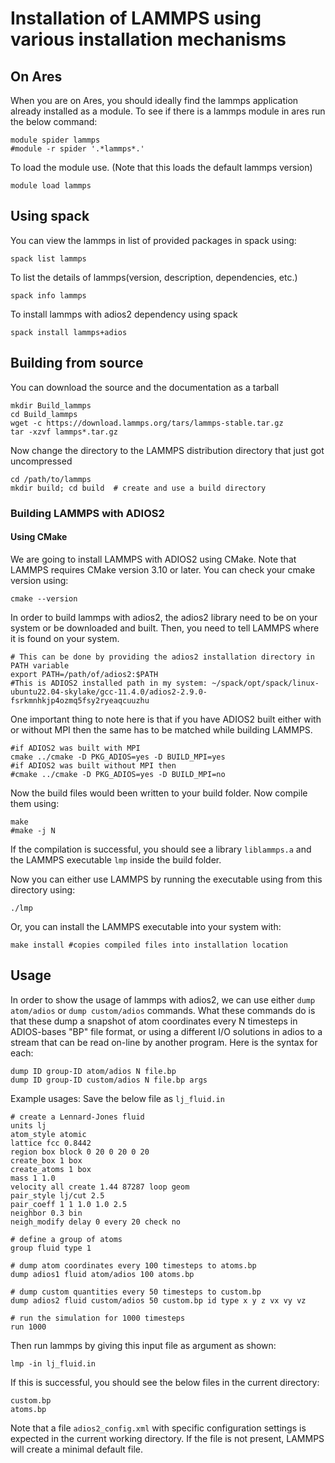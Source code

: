 # Installation of LAMMPS using various installation mechanisms
## On Ares
When you are on Ares, you should ideally find the lammps application already installed as a module. To see if there is a lammps module in ares run the below command:

```linux
module spider lammps
#module -r spider '.*lammps*.'
```
To load the module use. (Note that this loads the default lammps version)
```linux
module load lammps
```
## Using spack
You can view the lammps in list of provided packages in spack using:
```linux
spack list lammps
```
To list the details of lammps(version, description, dependencies, etc.)
```linux
spack info lammps
```
 To install lammps with adios2 dependency using spack
```linux
spack install lammps+adios
```
## Building from source
You can download the source and the documentation as a tarball
```linux 
mkdir Build_lammps
cd Build_lammps
wget -c https://download.lammps.org/tars/lammps-stable.tar.gz
tar -xzvf lammps*.tar.gz
````
Now change the directory to the LAMMPS distribution directory that just got uncompressed
```linux
cd /path/to/lammps 
mkdir build; cd build  # create and use a build directory
```

### Building LAMMPS with ADIOS2
#### Using CMake
We are going to install LAMMPS with ADIOS2 using CMake. Note that LAMMPS requires CMake version 3.10 or later. You can check your cmake version using:
```linux
cmake --version
```
In order to build lammps with adios2, the adios2 library need to be on your system or be downloaded and built. Then, you need to tell LAMMPS where it is found on your system.
```linux
# This can be done by providing the adios2 installation directory in PATH variable
export PATH=/path/of/adios2:$PATH
#This is ADIOS2 installed path in my system: ~/spack/opt/spack/linux-ubuntu22.04-skylake/gcc-11.4.0/adios2-2.9.0-fsrkmnhkjp4ozmq5fsy2ryeaqcuuzhu
```
One important thing to note here is that if you have ADIOS2 built either with or without MPI then the same has to be matched while building LAMMPS.
```linux
#if ADIOS2 was built with MPI 
cmake ../cmake -D PKG_ADIOS=yes -D BUILD_MPI=yes  
#if ADIOS2 was built without MPI then
#cmake ../cmake -D PKG_ADIOS=yes -D BUILD_MPI=no
```
Now the build files would been written to your build folder.
Now compile them using:
```linux
make 
#make -j N
```
If the compilation is successful, you should see a library ```liblammps.a``` and the LAMMPS executable ```lmp``` inside the build folder.

Now you can either use LAMMPS by running the executable using from this directory using:
```linux 
./lmp
````
Or, you can install the LAMMPS executable into your system with:
```linux
make install #copies compiled files into installation location
```
## Usage
In order to show the usage of lammps with adios2, we can use either ```dump atom/adios``` or ```dump custom/adios``` commands.
What these commands do is that these dump a snapshot of atom coordinates every N timesteps in ADIOS-bases "BP" file format, or using a different I/O solutions in adios to a stream that can be read on-line by another program.
Here is the syntax for each:
```linux
dump ID group-ID atom/adios N file.bp
dump ID group-ID custom/adios N file.bp args
```
Example usages:
Save the below file as ```lj_fluid.in```
```linux
# create a Lennard-Jones fluid
units lj
atom_style atomic
lattice fcc 0.8442
region box block 0 20 0 20 0 20
create_box 1 box
create_atoms 1 box
mass 1 1.0
velocity all create 1.44 87287 loop geom
pair_style lj/cut 2.5
pair_coeff 1 1 1.0 1.0 2.5
neighbor 0.3 bin
neigh_modify delay 0 every 20 check no

# define a group of atoms
group fluid type 1

# dump atom coordinates every 100 timesteps to atoms.bp
dump adios1 fluid atom/adios 100 atoms.bp

# dump custom quantities every 50 timesteps to custom.bp
dump adios2 fluid custom/adios 50 custom.bp id type x y z vx vy vz

# run the simulation for 1000 timesteps
run 1000
```
Then run lammps by giving this input file as argument as shown:
```linux
lmp -in lj_fluid.in
```
If this is successful, you should see the below files in the current directory:
```
custom.bp
atoms.bp
```
Note that a file ```adios2_config.xml``` with specific configuration settings is expected in the current working directory. If the file is not present, LAMMPS will create a minimal default file.

